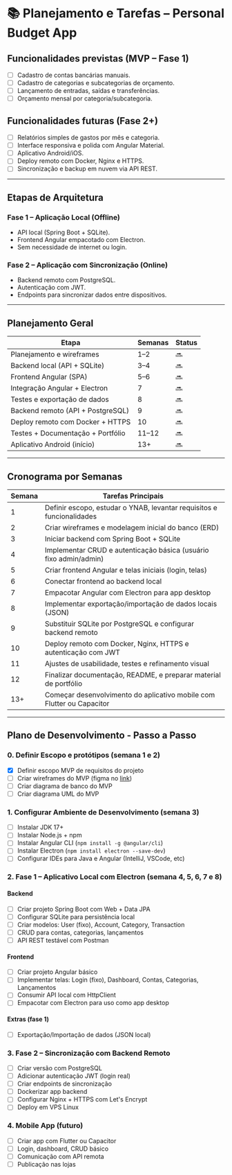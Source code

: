 # 📚 Planejamento e Tarefas – Personal Budget App

## Funcionalidades previstas (MVP – Fase 1)

- [ ] Cadastro de contas bancárias manuais.
- [ ] Cadastro de categorias e subcategorias de orçamento.
- [ ] Lançamento de entradas, saídas e transferências.
- [ ] Orçamento mensal por categoria/subcategoria.

## Funcionalidades futuras (Fase 2+)

- [ ] Relatórios simples de gastos por mês e categoria.
- [ ] Interface responsiva e polida com Angular Material.
- [ ] Aplicativo Android/iOS.
- [ ] Deploy remoto com Docker, Nginx e HTTPS.
- [ ] Sincronização e backup em nuvem via API REST.

---

## Etapas de Arquitetura

### Fase 1 – Aplicação Local (Offline)

- API local (Spring Boot + SQLite).
- Frontend Angular empacotado com Electron.
- Sem necessidade de internet ou login.

### Fase 2 – Aplicação com Sincronização (Online)

- Backend remoto com PostgreSQL.
- Autenticação com JWT.
- Endpoints para sincronizar dados entre dispositivos.

---

## Planejamento Geral

| Etapa                               | Semanas | Status |
|------------------------------------|---------|--------|
| Planejamento e wireframes          | 1–2     | 🔜     |
| Backend local (API + SQLite)       | 3–4     | 🔜     |
| Frontend Angular (SPA)             | 5–6     | 🔜     |
| Integração Angular + Electron      | 7       | 🔜     |
| Testes e exportação de dados       | 8       | 🔜     |
| Backend remoto (API + PostgreSQL)  | 9       | 🔜     |
| Deploy remoto com Docker + HTTPS   | 10      | 🔜     |
| Testes + Documentação + Portfólio  | 11–12   | 🔜     |
| Aplicativo Android (início)        | 13+     | 🔜     |

---

## Cronograma por Semanas

| Semana | Tarefas Principais                                                                  |
|--------|--------------------------------------------------------------------------------------|
| 1      | Definir escopo, estudar o YNAB, levantar requisitos e funcionalidades               |
| 2      | Criar wireframes e modelagem inicial do banco (ERD)                                 |
| 3      | Iniciar backend com Spring Boot + SQLite                                            |
| 4      | Implementar CRUD e autenticação básica (usuário fixo admin/admin)                   |
| 5      | Criar frontend Angular e telas iniciais (login, telas)                          |
| 6      | Conectar frontend ao backend local                                                  |
| 7      | Empacotar Angular com Electron para app desktop                                     |
| 8      | Implementar exportação/importação de dados locais (JSON)                            |
| 9      | Substituir SQLite por PostgreSQL e configurar backend remoto                        |
| 10     | Deploy remoto com Docker, Nginx, HTTPS e autenticação com JWT                       |
| 11     | Ajustes de usabilidade, testes e refinamento visual                                 |
| 12     | Finalizar documentação, README, e preparar material de portfólio                    |
| 13+    | Começar desenvolvimento do aplicativo mobile com Flutter ou Capacitor               |

---

## Plano de Desenvolvimento - Passo a Passo

### 0. Definir Escopo e protótipos (semana 1 e 2)
- [x] Definir escopo MVP de requisitos do projeto
- [ ] Criar wireframes do MVP (figma no [link](https://www.figma.com/design/jVGa1laO8WMWhzxlJKT7TF/PROJETO--APP-FINANCEIRO?node-id=0-1&t=qTswms0Jup1cTlM1-1))
- [ ] Criar diagrama de banco do MVP
- [ ] Criar diagrama UML do MVP

### 1. Configurar Ambiente de Desenvolvimento (semana 3)
- [ ] Instalar JDK 17+
- [ ] Instalar Node.js + npm
- [ ] Instalar Angular CLI (`npm install -g @angular/cli`)
- [ ] Instalar Electron (`npm install electron --save-dev`)
- [ ] Configurar IDEs para Java e Angular (IntelliJ, VSCode, etc)

### 2. Fase 1 – Aplicativo Local com Electron (semana 4, 5, 6, 7 e 8)
#### Backend
- [ ] Criar projeto Spring Boot com Web + Data JPA
- [ ] Configurar SQLite para persistência local
- [ ] Criar modelos: User (fixo), Account, Category, Transaction
- [ ] CRUD para contas, categorias, lançamentos
- [ ] API REST testável com Postman

#### Frontend
- [ ] Criar projeto Angular básico
- [ ] Implementar telas: Login (fixo), Dashboard, Contas, Categorias, Lançamentos
- [ ] Consumir API local com HttpClient
- [ ] Empacotar com Electron para uso como app desktop

#### Extras (fase 1)
- [ ] Exportação/Importação de dados (JSON local)

### 3. Fase 2 – Sincronização com Backend Remoto
- [ ] Criar versão com PostgreSQL
- [ ] Adicionar autenticação JWT (login real)
- [ ] Criar endpoints de sincronização
- [ ] Dockerizar app backend
- [ ] Configurar Nginx + HTTPS com Let's Encrypt
- [ ] Deploy em VPS Linux

### 4. Mobile App (futuro)
- [ ] Criar app com Flutter ou Capacitor
- [ ] Login, dashboard, CRUD básico
- [ ] Comunicação com API remota
- [ ] Publicação nas lojas
